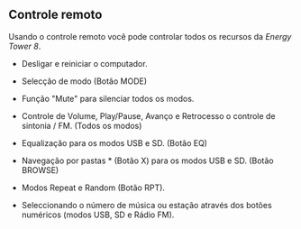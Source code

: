 ## Controle remoto

Usando o controle remoto você pode controlar todos os recursos da *Energy Tower 8*.

* Desligar e reiniciar o computador.

* Selecção de modo (Botão MODE)

* Função "Mute" para silenciar todos os modos. 

* Controle de Volume, Play/Pause, Avanço e Retrocesso o controle de sintonia / FM. (Todos os modos)

* Equalização para os modos USB e SD. (Botão EQ)

* Navegação por pastas * (Botão X) para os modos USB e SD. (Botão BROWSE)

* Modos Repeat e Random (Botão RPT). 

* Seleccionando o número de música ou estação através dos botões numéricos (modos USB, SD e Rádio FM).
